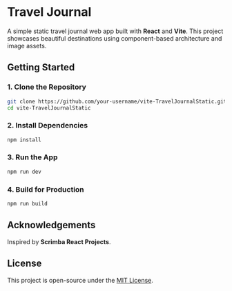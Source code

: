 # Travel Journal

A simple static travel journal web app built with **React** and **Vite**. This project showcases beautiful destinations using component-based architecture and image assets. 

## Getting Started

### 1. Clone the Repository

```bash
git clone https://github.com/your-username/vite-TravelJournalStatic.git
cd vite-TravelJournalStatic
```

### 2. Install Dependencies

```bash
npm install
```

### 3. Run the App

```bash
npm run dev
```

### 4. Build for Production

```bash
npm run build
```

## Acknowledgements

Inspired by **Scrimba React Projects**.

## License

This project is open-source under the [MIT License](LICENSE).
<!--
# React + Vite

This template provides a minimal setup to get React working in Vite with HMR and some ESLint rules.

Currently, two official plugins are available:

- [@vitejs/plugin-react](https://github.com/vitejs/vite-plugin-react/blob/main/packages/plugin-react/README.md) uses [Babel](https://babeljs.io/) for Fast Refresh
- [@vitejs/plugin-react-swc](https://github.com/vitejs/vite-plugin-react-swc) uses [SWC](https://swc.rs/) for Fast Refresh
-->
